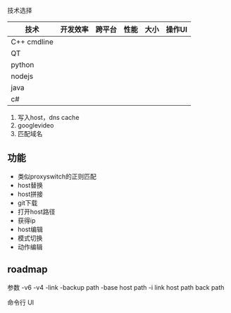 技术选择


技术         | 开发效率|跨平台|性能|大小|操作UI
---         |---|---|---|---|---
C++ cmdline |
QT          |
python      |
nodejs      |
java        |
c#          |

1. 写入host，dns cache
2. googlevideo
3. 匹配域名

## 功能

- 类似proxyswitch的正则匹配
- host替换
- host拼接
- git下载
- 打开host路径
- 获得ip
- host编辑
- 模式切换
- 动作编辑

## roadmap
参数
-v6 
-v4 
-link
-backup path
-base host path
-i 
link
host path
back path

命令行
UI
